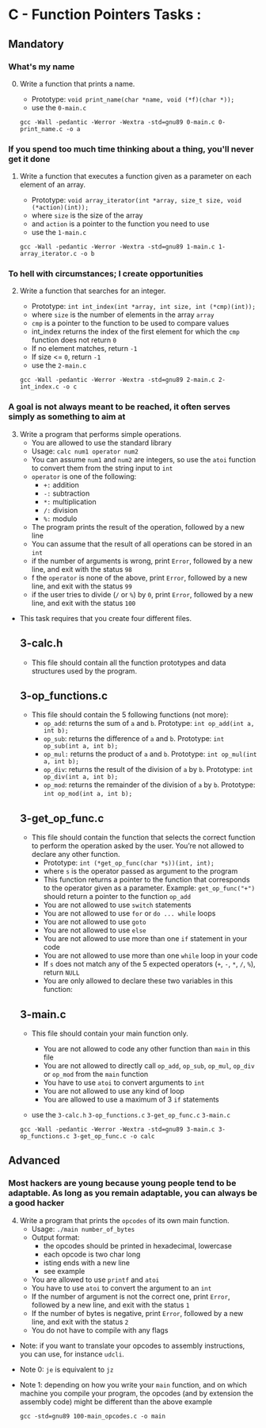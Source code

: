 # C - Function Pointers Tasks :

 
 
 

## Mandatory





### What's my name

0. Write a function that prints a name.
    - Prototype: `void print_name(char *name, void (*f)(char *));`
    - use the `0-main.c`

	```{bash}
    gcc -Wall -pedantic -Werror -Wextra -std=gnu89 0-main.c 0-print_name.c -o a	
    ```


### If you spend too much time thinking about a thing, you'll never get it done

1. Write a function that executes a function given as a parameter on each element of an array.
    - Prototype: `void array_iterator(int *array, size_t size, void (*action)(int));`
    - where `size` is the size of the array
    - and `action` is a pointer to the function you need to use
    - use the `1-main.c`

	```{bash}
    gcc -Wall -pedantic -Werror -Wextra -std=gnu89 1-main.c 1-array_iterator.c -o b	
    ```


### To hell with circumstances; I create opportunities

2. Write a function that searches for an integer.
    - Prototype: `int int_index(int *array, int size, int (*cmp)(int));`
    - where `size` is the number of elements in the array `array`
    - `cmp` is a pointer to the function to be used to compare values
    - int_index returns the index of the first element for which the `cmp` function does not return `0`
    - If no element matches, return `-1`
    - If size <= `0`, return `-1`
    - use the `2-main.c`

	```{bash}
    gcc -Wall -pedantic -Werror -Wextra -std=gnu89 2-main.c 2-int_index.c -o c	
    ```


### A goal is not always meant to be reached, it often serves simply as something to aim at

3. Write a program that performs simple operations.
    - You are allowed to use the standard library
    - Usage: `calc num1 operator num2`
    - You can assume `num1` and `num2` are integers, so use the `atoi` function to convert them from the string input to `int`
    - `operator` is one of the following:
        * `+:` addition
        * `-:` subtraction
        * `*:` multiplication
        * `/:` division
        * `%:` modulo
    - The program prints the result of the operation, followed by a new line
    - You can assume that the result of all operations can be stored in an `int`
    - if the number of arguments is wrong, print `Error`, followed by a new line, and exit with the status `98`
    - f the `operator` is none of the above, print `Error`, followed by a new line, and exit with the status `99`
    - if the user tries to divide (`/` or `%`) by `0`, print `Error`, followed by a new line, and exit with the status `100`
    
* This task requires that you create four different files.
    
    ## 3-calc.h

    - This file should contain all the function prototypes and data structures used by the program.

    ## 3-op_functions.c

    - This file should contain the 5 following functions (not more):
        * `op_add`: returns the sum of `a` and `b`. Prototype: `int op_add(int a, int b);`
        * `op_sub`: returns the difference of `a` and `b`. Prototype: `int op_sub(int a, int b);`
        * `op_mul:` returns the product of `a` and `b`. Prototype: `int op_mul(int a, int b);`
        * `op_div`: returns the result of the division of `a` by `b`. Prototype: `int op_div(int a, int b);`
        * `op_mod`: returns the remainder of the division of `a` by `b`. Prototype: `int op_mod(int a, int b);`
             
    ## 3-get_op_func.c

    - This file should contain the function that selects the correct function to perform the operation asked by the user. You’re not allowed to declare any other function.
        * Prototype: `int (*get_op_func(char *s))(int, int);`
        * where `s` is the operator passed as argument to the program
        * This function returns a pointer to the function that corresponds to the operator given as a parameter. Example: `get_op_func("+")` should return a pointer to the function `op_add`
        * You are not allowed to use `switch` statements
        * You are not allowed to use `for` or `do ... while` loops
        * You are not allowed to use `goto`
        * You are not allowed to use `else`
        * You are not allowed to use more than one `if` statement in your code
        * You are not allowed to use more than one `while` loop in your code
        * If `s` does not match any of the 5 expected operators (`+`, `-`, `*`, `/`, `%`), return `NULL`
        * You are only allowed to declare these two variables in this function:
   
    ## 3-main.c

    - This file should contain your main function only.
        * You are not allowed to code any other function than `main` in this file
        * You are not allowed to directly call `op_add`, `op_sub`, `op_mul`, `op_div` or `op_mod` from the `main` function
        * You have to use `atoi` to convert arguments to `int`
        * You are not allowed to use any kind of loop
        * You are allowed to use a maximum of 3 `if` statements

    - use the `3-calc.h` `3-op_functions.c` `3-get_op_func.c` `3-main.c` 

	```{bash}
    gcc -Wall -pedantic -Werror -Wextra -std=gnu89 3-main.c 3-op_functions.c 3-get_op_func.c -o calc	
    ```





## Advanced





### Most hackers are young because young people tend to be adaptable. As long as you remain adaptable, you can always be a good hacker

4. Write a program that prints the `opcodes` of its own main function.
    - Usage: `./main number_of_bytes`
    - Output format:
        * the opcodes should be printed in hexadecimal, lowercase
        * each opcode is two char long
        * isting ends with a new line
        * see example
    - You are allowed to use `printf` and `atoi`
    - You have to use `atoi` to convert the argument to an `int`
    - If the number of argument is not the correct one, print `Error`, followed by a new line, and exit with the status `1`
    - If the number of bytes is negative, print `Error`, followed by a new line, and exit with the status `2`
    - You do not have to compile with any flags

* Note: if you want to translate your opcodes to assembly instructions, you can use, for instance `udcli`.

* Note 0: `je` is equivalent to `jz`

* Note 1: depending on how you write your `main` function, and on which machine you compile your program, the opcodes (and by extension the assembly code) might be different than the above example

    ```{bash}
    gcc -std=gnu89 100-main_opcodes.c -o main	
    ```
